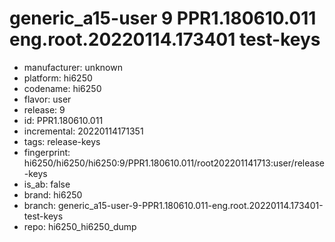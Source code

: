 # generic_a15-user 9 PPR1.180610.011 eng.root.20220114.173401 test-keys
- manufacturer: unknown
- platform: hi6250
- codename: hi6250
- flavor: user
- release: 9
- id: PPR1.180610.011
- incremental: 20220114171351
- tags: release-keys
- fingerprint: hi6250/hi6250/hi6250:9/PPR1.180610.011/root202201141713:user/release-keys
- is_ab: false
- brand: hi6250
- branch: generic_a15-user-9-PPR1.180610.011-eng.root.20220114.173401-test-keys
- repo: hi6250_hi6250_dump
